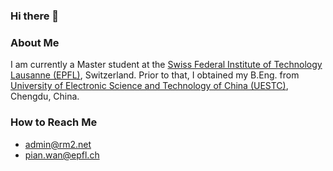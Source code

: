 ### Hi there 👋

<!--
**pianwan/pianwan** is a ✨ _special_ ✨ repository because its `README.md` (this file) appears on your GitHub profile.

Here are some ideas to get you started:

- 🔭 I’m currently working on ...
- 🌱 I’m currently learning ...
- 👯 I’m looking to collaborate on ...
- 🤔 I’m looking for help with ...
- 💬 Ask me about ...
- 📫 How to reach me: ...
- 😄 Pronouns: ...
- ⚡ Fun fact: ...
-->

### About Me
I am currently a Master student at the [Swiss Federal Institute of Technology Lausanne (EPFL)](https://www.epfl.ch/en/), Switzerland. Prior to that, I obtained my B.Eng. from [University of Electronic Science and Technology of China (UESTC)](https://en.uestc.edu.cn/), Chengdu, China.

### How to Reach Me
- admin@rm2.net
- pian.wan@epfl.ch